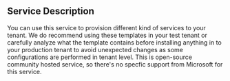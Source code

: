 ## Service Description

You can use this service to provision different kind of services to your tenant. We do recommend using these templates in your test tenant or carefully analyze what the template contains before installing anything in to your production tenant to avoid unexpected changes as some configurations are performed in tenant level. This is open-source community hosted service, so there's no specfic support from Microsoft for this service.
